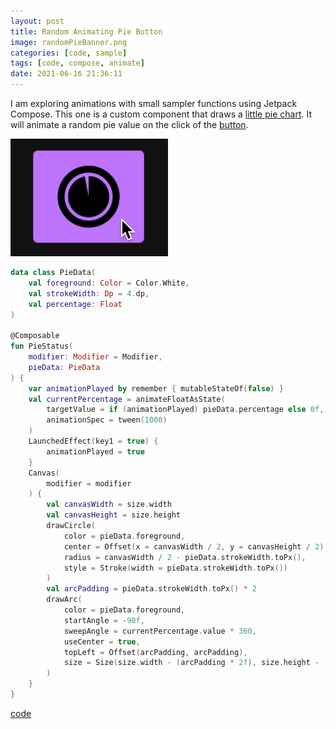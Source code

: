 ```yaml
---
layout: post
title: Random Animating Pie Button
image: randomPieBanner.png
categories: [code, sample]
tags: [code, compose, animate]
date: 2021-06-16 21:36:11
---
```


I am exploring animations with small sampler functions using Jetpack Compose. This one is a custom component that draws a [little pie chart](https://github.com/maiatoday/ComposeSampler/blob/main/app/src/main/java/net/maiatoday/composesampler/ui/components/PieStatus.kt). It will animate a random pie value on the click of the [button](https://github.com/maiatoday/ComposeSampler/blob/main/app/src/main/java/net/maiatoday/composesampler/ui/components/RandomPieButton.kt).

  <img src="randomPieClick.gif" width="{{ .Width }}" height="{{ .Height }}">

```kotlin
data class PieData(
    val foreground: Color = Color.White,
    val strokeWidth: Dp = 4.dp,
    val percentage: Float
)

@Composable
fun PieStatus(
    modifier: Modifier = Modifier,
    pieData: PieData
) {
    var animationPlayed by remember { mutableStateOf(false) }
    val currentPercentage = animateFloatAsState(
        targetValue = if (animationPlayed) pieData.percentage else 0f,
        animationSpec = tween(1000)
    )
    LaunchedEffect(key1 = true) {
        animationPlayed = true
    }
    Canvas(
        modifier = modifier
    ) {
        val canvasWidth = size.width
        val canvasHeight = size.height
        drawCircle(
            color = pieData.foreground,
            center = Offset(x = canvasWidth / 2, y = canvasHeight / 2),
            radius = canvasWidth / 2 - pieData.strokeWidth.toPx(),
            style = Stroke(width = pieData.strokeWidth.toPx())
        )
        val arcPadding = pieData.strokeWidth.toPx() * 2
        drawArc(
            color = pieData.foreground,
            startAngle = -90f,
            sweepAngle = currentPercentage.value * 360,
            useCenter = true,
            topLeft = Offset(arcPadding, arcPadding),
            size = Size(size.width - (arcPadding * 2f), size.height - (arcPadding * 2f))
        )
    }
}
```

[code](https://github.com/maiatoday/ComposeSampler)
